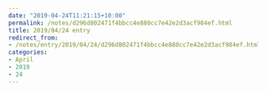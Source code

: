 ```yaml
---
date: "2019-04-24T11:21:15+10:00"
permalink: /notes/d296d802471f4bbcc4e880cc7e42e2d3acf984ef.html
title: 2019/04/24 entry
redirect_from:
- /notes/entry/2019/04/24/d296d802471f4bbcc4e880cc7e42e2d3acf984ef.html
categories:
- April
- 2019
- 24
---
```


